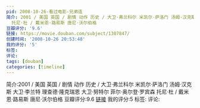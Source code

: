 ```yaml
---
pid: 2008-10-26-看过电影-兄弟连
简介: 2001 / 美国 英国 / 剧情 动作 历史 / 大卫·弗兰科尔 米凯尔·萨洛门 汤姆·汉克斯 大卫·李兰特 理查德·隆克瑞恩 大卫·努特尔 菲尔·奥尔登·罗宾森
  托尼·杜 / 戴米恩·路易斯 唐尼·沃尔伯格
豆瓣评分: '9.6'
链接: https://movie.douban.com/subject/1307847/
创建时间: '2008-10-26 20:53:48'
我的评分: '5'
标签:
评论:
tags: [douban]
categories: [timeline]
---
```

简介:2001 / 美国 英国 / 剧情 动作 历史 / 大卫·弗兰科尔 米凯尔·萨洛门 汤姆·汉克斯 大卫·李兰特 理查德·隆克瑞恩 大卫·努特尔 菲尔·奥尔登·罗宾森 托尼·杜 / 戴米恩·路易斯 唐尼·沃尔伯格
豆瓣评分:9.6
[链接](https://movie.douban.com/subject/1307847/)
我的评分:5
标签:
评论:

